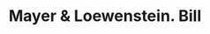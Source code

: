 ---
doi: 10.7916/D8795GQD
date_other: '1890'
date_other_textual: 1890-1899
form: printed ephemera
genre:
- Invoices
name:
- Mayer & Loewenstein
object_in_context_url: https://biggert.cul.columbia.edu/items/view/ave_biggert_01065
subject_hierarchical_geographic:
- New York, New York, United States
subject_name:
- Mayer & Loewenstein
title: Mayer & Loewenstein. Bill
sort_title: Mayer & Loewenstein. Bill
call_number: ave_biggert_01065
coordinates:
- 40.71277777777778,-74.00583333333333
pid: ave_biggert_01065
identifiers: ave_biggert_01065
thumbnail: https://derivativo-3.library.columbia.edu/iiif/2/ldpd:344484/full/!256,256/0/native.jpg
permalink: "/items/ave_biggert_01065/"
layout: iiif-image-page
---
